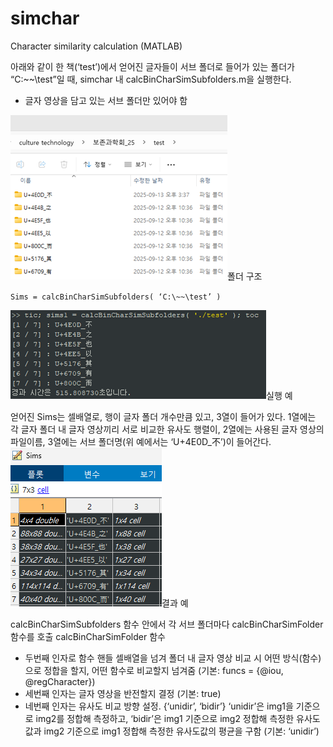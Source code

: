 # simchar
Character similarity calculation (MATLAB)

아래와 같이 한 책(‘test’)에서 얻어진 글자들이 서브 폴더로 들어가 있는 폴더가 “C:\~~\test”일 때, simchar 내 calcBinCharSimSubfolders.m을 실행한다.
-	글자 영상을 담고 있는 서브 폴더만 있어야 함
  
![폴더 구조](images/img1.png)폴더 구조

`Sims = calcBinCharSimSubfolders( ‘C:\~~\test’ )`

![실행 예](images/img2.png)실행 예

얻어진 Sims는 셀배열로, 행이 글자 폴더 개수만큼 있고, 3열이 들어가 있다.
1열에는 각 글자 폴더 내 글자 영상끼리 서로 비교한 유사도 행렬이, 2열에는 사용된 글자 영상의 파일이름, 3열에는 서브 폴더명(위 예에서는 ‘U+4E0D_不’)이 들어간다.
![결과 예](images/img3.png)결과 예

calcBinCharSimSubfolders 함수 안에서 각 서브 폴더마다 calcBinCharSimFolder 함수를 호출
calcBinCharSimFolder 함수
-	두번째 인자로 함수 핸들 셀배열을 넘겨 폴더 내 글자 영상 비교 시 어떤 방식(함수)으로 정합을 할지, 어떤 함수로 비교할지 넘겨줌 (기본: funcs = {@iou, @regCharacter})
-	세번째 인자는 글자 영상을 반전할지 결정 (기본: true)
-	네번째 인자는 유사도 비교 방향 설정. {‘unidir’, ‘bidir’} ‘unidir’은 img1을 기준으로 img2를 정합해 측정하고, ‘bidir’은 img1 기준으로 img2 정합해 측정한 유사도값과 img2 기준으로 img1 정합해 측정한 유사도값의 평균을 구함 (기본: ‘unidir’)
